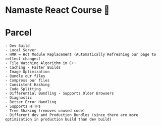 # Namaste React Course 🤞

# Parcel
    - Dev Build
    - Local Server
    - HMR = Hot Module Replacement (Automatically Refreshing our page to reflect changes)
    - File Watching Algorithm in C++
    - Caching - Faster Builds
    - Image Optimization
    - Bundle our files
    - Compress our files
    - Consistent Hashing
    - Code Splitting
    - Differential Bundling - Supports Older Browsers
    - Diagnostic
    - Better Error Handling
    - Supports HTTPs
    - Tree Shaking (removes unused code)
    - Different dev and Production Bundles (since there are more optimization in production build than dev build)

